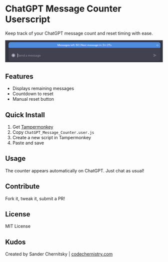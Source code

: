 # ChatGPT Message Counter Userscript

Keep track of your ChatGPT message count and reset timing with ease.

![ChatGPT Message Counter Screenshot](/assets/screenshot.png)

## Features

- Displays remaining messages
- Countdown to reset
- Manual reset button

## Quick Install

1. Get [Tampermonkey](https://www.tampermonkey.net/)
2. Copy `ChatGPT_Message_Counter.user.js`
3. Create a new script in Tampermonkey
4. Paste and save

## Usage

The counter appears automatically on ChatGPT. Just chat as usual!

## Contribute

Fork it, tweak it, submit a PR!

## License

MIT License

## Kudos

Created by Sander Chernitsky | [codechernistry.com](http://codechernistry.com)
